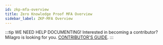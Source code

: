 ```yaml
---
id: zkp-mfa-overview
title: Zero Knowledge Proof MFA Overview
sidebar_label: ZKP-MFA Overview
---
```


:::tip WE NEED HELP DOCUMENTING!
Interested in becoming a contributor? Milagro is looking for you.
[CONTRIBUTOR'S GUIDE](/docs/contributor-guide.html).
:::

<!--
Supported admonition types are: caution, note, important, tip, warning.
-->